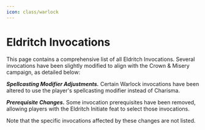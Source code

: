 ```yaml
---
icon: class/warlock
---
```


# Eldritch Invocations

This page contains a comprehensive list of all Eldritch Invocations. Several invocations have been slightly modified to align with the Crown & Misery campaign, as detailed below:

***Spellcasting Modifier Adjustments.*** Certain Warlock invocations have been altered to use the player's spellcasting modifier instead of Charisma.

***Prerequisite Changes.*** Some invocation prerequisites have been removed, allowing players with the Eldritch Initiate feat to select those invocations.

Note that the specific invocations affected by these changes are not listed.